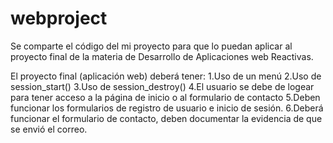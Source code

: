 # webproject

Se comparte el código del mi proyecto para que lo puedan aplicar al proyecto final de la materia de Desarrollo de Aplicaciones web Reactivas.

El proyecto final (aplicación web) deberá tener:
1.Uso de un menú
2.Uso de session_start()
3.Uso de session_destroy()
4.El usuario se debe de logear para tener acceso a la página de inicio o al formulario de contacto
5.Deben funcionar los formularios de registro de usuario e inicio de sesión.
6.Deberá funcionar el formulario de contacto, deben documentar la evidencia de que se envió el correo.
